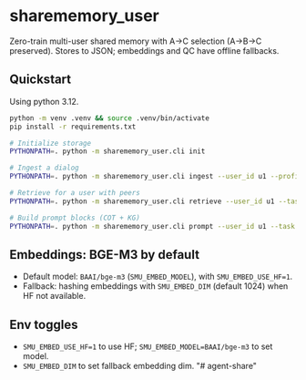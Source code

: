 # sharememory_user

Zero-train multi-user shared memory with A→C selection (A→B→C preserved). Stores to JSON; embeddings and QC have offline fallbacks.

## Quickstart

Using python 3.12.
```bash
python -m venv .venv && source .venv/bin/activate
pip install -r requirements.txt

# Initialize storage
PYTHONPATH=. python -m sharememory_user.cli init

# Ingest a dialog
PYTHONPATH=. python -m sharememory_user.cli ingest --user_id u1 --profile sample_data/user_u1_profile.json --dialog sample_data/dialog1.txt

# Retrieve for a user with peers
PYTHONPATH=. python -m sharememory_user.cli retrieve --user_id u1 --task "deploy X to Y and autoscale on Z" --peers sample_data/peers.json --top_k 5

# Build prompt blocks (COT + KG)
PYTHONPATH=. python -m sharememory_user.cli prompt --user_id u1 --task "deploy X to Y and autoscale on Z" --peers sample_data/peers.json --top_k 5
```

## Embeddings: BGE-M3 by default
- Default model: `BAAI/bge-m3` (`SMU_EMBED_MODEL`), with `SMU_EMBED_USE_HF=1`.
- Fallback: hashing embeddings with `SMU_EMBED_DIM` (default 1024) when HF not available.

## Env toggles
- `SMU_EMBED_USE_HF=1` to use HF; `SMU_EMBED_MODEL=BAAI/bge-m3` to set model.
- `SMU_EMBED_DIM` to set fallback embedding dim.
"# agent-share" 
